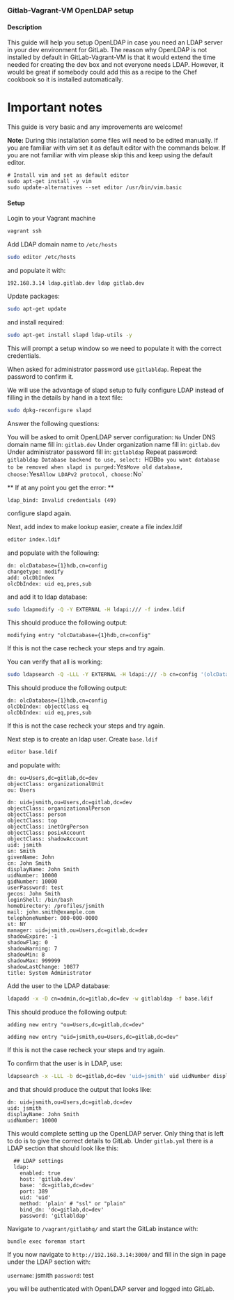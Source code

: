 ### Gitlab-Vagrant-VM OpenLDAP setup

#### Description

This guide will help you setup OpenLDAP in case you need an LDAP server in your dev environment for GitLab.
The reason why OpenLDAP is not installed by default in GitLab-Vagrant-VM is that it would extend the time needed for creating the dev box and not everyone needs LDAP.
However, it would be great if somebody could add this as a recipe to the Chef cookbook so it is installed automatically.

# Important notes

This guide is very basic and any improvements are welcome!

**Note:**
During this installation some files will need to be edited manually.
If you are familiar with vim set it as default editor with the commands below.
If you are not familiar with vim please skip this and keep using the default editor.

    # Install vim and set as default editor
    sudo apt-get install -y vim
    sudo update-alternatives --set editor /usr/bin/vim.basic

#### Setup

Login to your Vagrant machine

```bash
vagrant ssh
```

Add LDAP domain name to `/etc/hosts`

```bash
sudo editor /etc/hosts
```

and populate it with:

```
192.168.3.14 ldap.gitlab.dev ldap gitlab.dev
```


Update packages:

```bash
sudo apt-get update
```

and install required:

```bash
sudo apt-get install slapd ldap-utils -y
```

This will prompt a setup window so we need to populate it with the correct credentials.

When asked for administrator password use `gitlabldap`.
Repeat the password to confirm it.

We will use the advantage of slapd setup to fully configure LDAP instead of filling in the details by hand in a text file:

```bash
sudo dpkg-reconfigure slapd
```
Answer the following questions:

You will be asked to omit OpenLDAP server configuration: `No`
Under DNS domain name fill in: `gitlab.dev`
Under organization name fill in: `gitlab.dev`
Under administrator password fill in: `gitlabldap`
Repeat password: `gitlabldap
Database backend to use, select: `HDB`
Do you want database to be removed when slapd is purged: `Yes`
Move old database, choose: `Yes`
Allow LDAPv2 protocol, choose: `No`

** If at any point you get the error: **

```
ldap_bind: Invalid credentials (49)
```

configure slapd again.

Next, add index to make lookup easier, create a file index.ldif

```bash
editor index.ldif
```

and populate with the following:

```
dn: olcDatabase={1}hdb,cn=config
changetype: modify
add: olcDbIndex
olcDbIndex: uid eq,pres,sub
```

and add it to ldap database:

```bash
sudo ldapmodify -Q -Y EXTERNAL -H ldapi:/// -f index.ldif
```

This should produce the following output:

```
modifying entry "olcDatabase={1}hdb,cn=config"
```
If this is not the case recheck your steps and try again.

You can verify that all is working:

```bash
sudo ldapsearch -Q -LLL -Y EXTERNAL -H ldapi:/// -b cn=config '(olcDatabase={1}hdb)' olcDbIndex
```
This should produce the following output:

```
dn: olcDatabase={1}hdb,cn=config
olcDbIndex: objectClass eq
olcDbIndex: uid eq,pres,sub
```
If this is not the case recheck your steps and try again.

Next step is to create an ldap user. 
Create `base.ldif` 

```bash
editor base.ldif
```

and populate with:

```
dn: ou=Users,dc=gitlab,dc=dev
objectClass: organizationalUnit
ou: Users

dn: uid=jsmith,ou=Users,dc=gitlab,dc=dev
objectClass: organizationalPerson
objectClass: person
objectClass: top
objectClass: inetOrgPerson
objectClass: posixAccount
objectClass: shadowAccount
uid: jsmith
sn: Smith
givenName: John
cn: John Smith
displayName: John Smith
uidNumber: 10000
gidNumber: 10000
userPassword: test
gecos: John Smith
loginShell: /bin/bash
homeDirectory: /profiles/jsmith
mail: john.smith@example.com
telephoneNumber: 000-000-0000
st: NY
manager: uid=jsmith,ou=Users,dc=gitlab,dc=dev
shadowExpire: -1
shadowFlag: 0
shadowWarning: 7
shadowMin: 8
shadowMax: 999999
shadowLastChange: 10877
title: System Administrator
```

Add the user to the LDAP database:

```bash
ldapadd -x -D cn=admin,dc=gitlab,dc=dev -w gitlabldap -f base.ldif
```

This should produce the following output:

```
adding new entry "ou=Users,dc=gitlab,dc=dev"

adding new entry "uid=jsmith,ou=Users,dc=gitlab,dc=dev"
```
If this is not the case recheck your steps and try again.

To confirm that the user is in LDAP, use:

```bash
ldapsearch -x -LLL -b dc=gitlab,dc=dev 'uid=jsmith' uid uidNumber displayName
```
and that should produce the output that looks like:

```
dn: uid=jsmith,ou=Users,dc=gitlab,dc=dev
uid: jsmith
displayName: John Smith
uidNumber: 10000
```
This would complete setting up the OpenLDAP server. Only thing that is left to do is to give the correct details to GitLab.
Under `gitlab.yml` there is a LDAP section that should look like this:

```
  ## LDAP settings
  ldap:
    enabled: true
    host: 'gitlab.dev'
    base: 'dc=gitlab,dc=dev'
    port: 389
    uid: 'uid'
    method: 'plain' # "ssl" or "plain"
    bind_dn: 'dc=gitlab,dc=dev'
    password: 'gitlabldap'
```

Navigate to `/vagrant/gitlabhq/` and start the GitLab instance with:

```
bundle exec foreman start
```

If you now navigate to `http://192.168.3.14:3000/` and fill in the sign in page under the LDAP section with:

`username`: jsmith
`password`: test

you will be authenticated with OpenLDAP server and logged into GitLab.
